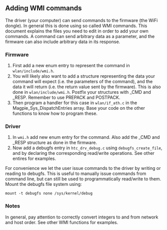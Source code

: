 ## Adding WMI commands

The driver (your computer) can send commands to the firmware (the WiFi dongle). In general this is done using so called WMI commands. This document explains the files you need to edit in order to add your own commands. A command can send arbitrary data as a parameter, and the firmware can also include arbitrary data in its response.

### Firmware

1. First add a new enum entry to represent the command in `wlan/include/wmi.h`.
2. You will likely also want to add a structure representing the data your command will expect (i.e. the parameters of the command), and the data it will return (i.e. the return value sent by the firmware). This is also done in `wlan/include/wmi.h`. Postfix your structures with \_CMD and \_RESP. Remember to use PREPACK and POSTPACK.
2. Then program a handler for this case in `wlan/if_ath.c` in the Magpie_Sys_DispatchEntries array. Base your code on the other functions to know how to program these.

### Driver

1. In `wmi.h` add new enum entry for the command. Also add the \_CMD and \_RESP
structure as done in the firmware.
2. Now add a debugfs entry in  `htc_drv_debug.c` using `debugfs_create_file`, and
by declaring the corresponding read/write operations. See other entires for examples.

For convenience we let the user issue commands to the driver by writing or reading to debugfs. This is useful to manually issue commands from command line, but can still be used to programmatically read/write to them. Mount the debugfs file system using:

    mount -t debugfs none /sys/kernel/debug

### Notes

In general, pay attention to correctly convert integers to and from network and host order. See other WMI functions for examples.

